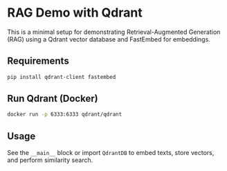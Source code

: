# RAG Demo with Qdrant

This is a minimal setup for demonstrating Retrieval-Augmented Generation (RAG) using a Qdrant vector database and FastEmbed for embeddings.

## Requirements

```bash
pip install qdrant-client fastembed
```

## Run Qdrant (Docker)

```bash
docker run -p 6333:6333 qdrant/qdrant
```

## Usage

See the `__main__` block or import `QdrantDB` to embed texts, store vectors, and perform similarity search.
